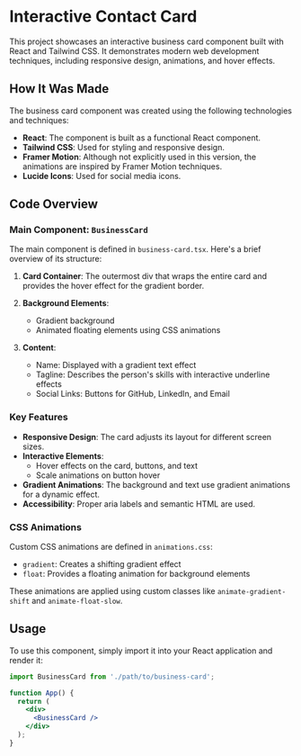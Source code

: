 # Interactive Contact Card 

This project showcases an interactive business card component built with React and Tailwind CSS. It demonstrates modern web development techniques, including responsive design, animations, and hover effects.

## How It Was Made

The business card component was created using the following technologies and techniques:

- **React**: The component is built as a functional React component.
- **Tailwind CSS**: Used for styling and responsive design.
- **Framer Motion**: Although not explicitly used in this version, the animations are inspired by Framer Motion techniques.
- **Lucide Icons**: Used for social media icons.

## Code Overview

### Main Component: `BusinessCard`

The main component is defined in `business-card.tsx`. Here's a brief overview of its structure:

1. **Card Container**: The outermost div that wraps the entire card and provides the hover effect for the gradient border.

2. **Background Elements**: 
   - Gradient background
   - Animated floating elements using CSS animations

3. **Content**:
   - Name: Displayed with a gradient text effect
   - Tagline: Describes the person's skills with interactive underline effects
   - Social Links: Buttons for GitHub, LinkedIn, and Email

### Key Features

- **Responsive Design**: The card adjusts its layout for different screen sizes.
- **Interactive Elements**: 
  - Hover effects on the card, buttons, and text
  - Scale animations on button hover
- **Gradient Animations**: The background and text use gradient animations for a dynamic effect.
- **Accessibility**: Proper aria labels and semantic HTML are used.

### CSS Animations

Custom CSS animations are defined in `animations.css`:

- `gradient`: Creates a shifting gradient effect
- `float`: Provides a floating animation for background elements

These animations are applied using custom classes like `animate-gradient-shift` and `animate-float-slow`.

## Usage

To use this component, simply import it into your React application and render it:

```jsx
import BusinessCard from './path/to/business-card';

function App() {
  return (
    <div>
      <BusinessCard />
    </div>
  );
}
